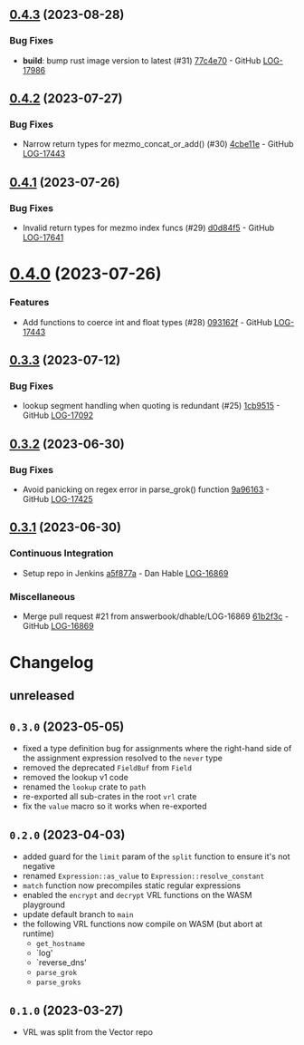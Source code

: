 ## [0.4.3](https://github.com/answerbook/vrl/compare/v0.4.2...v0.4.3) (2023-08-28)


### Bug Fixes

* **build**: bump rust image version to latest (#31) [77c4e70](https://github.com/answerbook/vrl/commit/77c4e7050052d17d0279dfb054917bcb00a5ca47) - GitHub [LOG-17986](https://logdna.atlassian.net/browse/LOG-17986)

## [0.4.2](https://github.com/answerbook/vrl/compare/v0.4.1...v0.4.2) (2023-07-27)


### Bug Fixes

* Narrow return types for mezmo_concat_or_add() (#30) [4cbe11e](https://github.com/answerbook/vrl/commit/4cbe11e3ef317efd7e9cebe4719732a34a544f88) - GitHub [LOG-17443](https://logdna.atlassian.net/browse/LOG-17443)

## [0.4.1](https://github.com/answerbook/vrl/compare/v0.4.0...v0.4.1) (2023-07-26)


### Bug Fixes

* Invalid return types for mezmo index funcs (#29) [d0d84f5](https://github.com/answerbook/vrl/commit/d0d84f51482a8d64acbbd019b5f340b14caa4e63) - GitHub [LOG-17641](https://logdna.atlassian.net/browse/LOG-17641)

# [0.4.0](https://github.com/answerbook/vrl/compare/v0.3.3...v0.4.0) (2023-07-26)


### Features

* Add functions to coerce int and float types (#28) [093162f](https://github.com/answerbook/vrl/commit/093162fb96fad1a53ec62c6072e8d51803d7119b) - GitHub [LOG-17443](https://logdna.atlassian.net/browse/LOG-17443)

## [0.3.3](https://github.com/answerbook/vrl/compare/v0.3.2...v0.3.3) (2023-07-12)


### Bug Fixes

* lookup segment handling when quoting is redundant (#25) [1cb9515](https://github.com/answerbook/vrl/commit/1cb9515d45a8a17e3b5b8affb6f9d0348577635f) - GitHub [LOG-17092](https://logdna.atlassian.net/browse/LOG-17092)

## [0.3.2](https://github.com/answerbook/vrl/compare/v0.3.1...v0.3.2) (2023-06-30)


### Bug Fixes

* Avoid panicking on regex error in parse_grok() function [9a96163](https://github.com/answerbook/vrl/commit/9a961632e3e4f2183e19a32e43437622786dcfc9) - GitHub [LOG-17425](https://logdna.atlassian.net/browse/LOG-17425)

## [0.3.1](https://github.com/answerbook/vrl/compare/v0.3.0...v0.3.1) (2023-06-30)


### Continuous Integration

* Setup repo in Jenkins [a5f877a](https://github.com/answerbook/vrl/commit/a5f877a5c8e68784d859bb1c4ae314803f0b5cb5) - Dan Hable [LOG-16869](https://logdna.atlassian.net/browse/LOG-16869)


### Miscellaneous

* Merge pull request #21 from answerbook/dhable/LOG-16869 [61b2f3c](https://github.com/answerbook/vrl/commit/61b2f3c2260fb061d1c943fa809c0517beeb26da) - GitHub [LOG-16869](https://logdna.atlassian.net/browse/LOG-16869)

# Changelog

## unreleased

## `0.3.0` (2023-05-05)
- fixed a type definition bug for assignments where the right-hand side of the assignment expression resolved to the `never` type
- removed the deprecated `FieldBuf` from `Field`
- removed the lookup v1 code
- renamed the `lookup` crate to `path`
- re-exported all sub-crates in the root `vrl` crate
- fix the `value` macro so it works when re-exported

## `0.2.0` (2023-04-03)
- added guard for the `limit` param of the `split` function to ensure it's not negative
- renamed `Expression::as_value` to `Expression::resolve_constant`
- `match` function now precompiles static regular expressions
- enabled the `encrypt` and `decrypt` VRL functions on the WASM playground
- update default branch to `main`
- the following VRL functions now compile on WASM (but abort at runtime)
  - `get_hostname`
  - `log'
  - `reverse_dns'
  - `parse_grok`
  - `parse_groks`

## `0.1.0` (2023-03-27)
- VRL was split from the Vector repo
